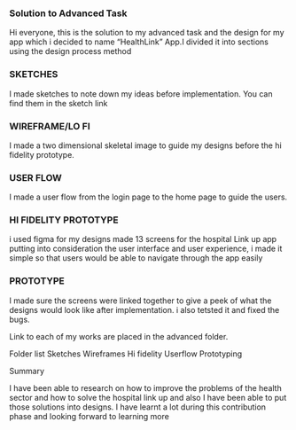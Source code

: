 ### Solution to Advanced Task
Hi everyone, this is the solution to my advanced task and the design for my app which i decided to name “HealthLink” App.I divided it into sections using the design process method
### SKETCHES
I made sketches to note down my ideas before implementation. You can find them in the sketch link
### WIREFRAME/LO FI
I made a two dimensional skeletal image to guide my designs before the hi fidelity prototype.

 ### USER FLOW

I made a user flow from the login page to the home page to guide the users.

### HI FIDELITY PROTOTYPE

i used figma for my designs made 13 screens for the hospital Link up app putting into consideration the user interface and user experience, i made it simple so that users would be able to navigate through the app easily
### PROTOTYPE

I made sure the screens were linked together to give a peek of what the designs would look like after implementation. i also tetsted it and fixed the bugs.

Link to each of my works are placed in the advanced folder.

Folder list
Sketches
Wireframes
Hi fidelity
Userflow
Prototyping

Summary

I have been able to  research on how to improve the problems of the health sector and how to solve the hospital link up and also I have been able to put those solutions into designs. I have learnt a lot during this contribution phase and looking forward to learning more 
